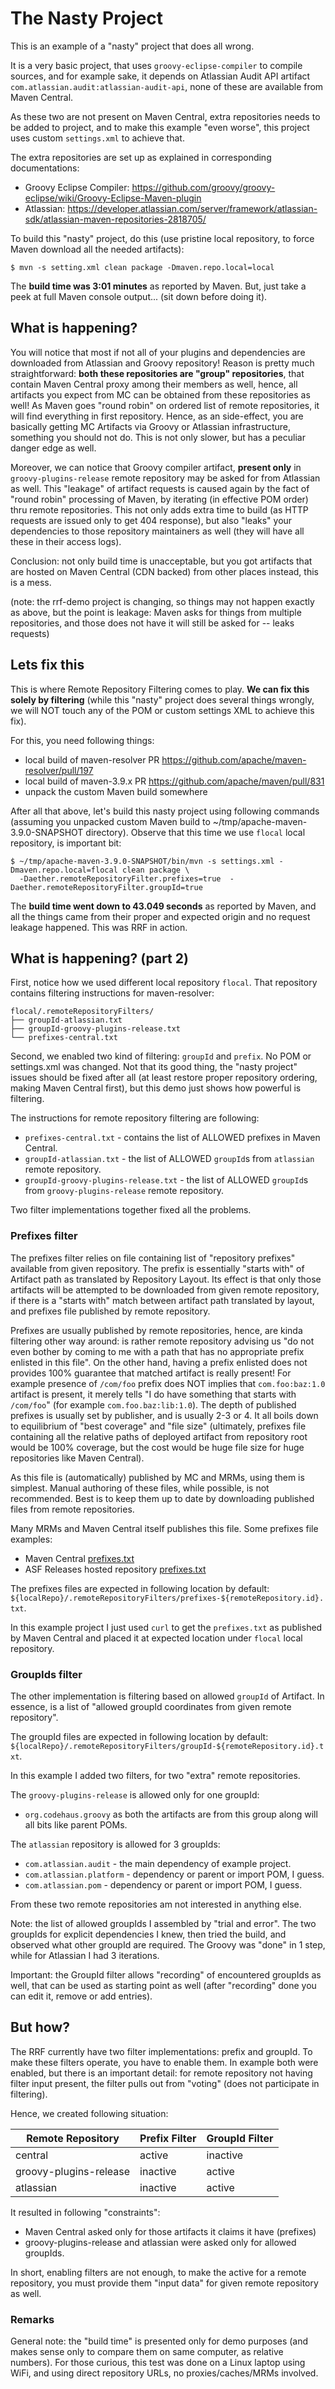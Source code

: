 # The Nasty Project

This is an example of a "nasty" project that does all wrong.

It is a very basic project, that uses `groovy-eclipse-compiler` to compile
sources, and for example sake, it depends on Atlassian Audit API artifact 
`com.atlassian.audit:atlassian-audit-api`, none of these are available from Maven Central.

As these two are not present on Maven Central, extra repositories needs to be
added to project, and to make this example "even worse", this project 
uses custom `settings.xml` to achieve that.

The extra repositories are set up as explained in corresponding documentations:
* Groovy Eclipse Compiler: https://github.com/groovy/groovy-eclipse/wiki/Groovy-Eclipse-Maven-plugin
* Atlassian: https://developer.atlassian.com/server/framework/atlassian-sdk/atlassian-maven-repositories-2818705/

To build this "nasty" project, do this (use pristine local repository, to force Maven download
all the needed artifacts):

```
$ mvn -s setting.xml clean package -Dmaven.repo.local=local
```

The **build time was 3:01 minutes** as reported by Maven. But, just take a peek at full Maven console
output... (sit down before doing it).

## What is happening?

You will notice that most if not all of your plugins and dependencies are downloaded 
from Atlassian and Groovy repository! Reason is pretty much straightforward: 
**both these repositories are "group" repositories**, that contain Maven Central proxy among
their members as well, hence, all artifacts you expect from MC can be obtained from these
repositories as well! As Maven goes "round robin" on ordered list of remote repositories, it will
find everything in first repository. Hence, as an side-effect, you are basically getting 
MC Artifacts via Groovy or Atlassian infrastructure, something you should not do. 
This is not only slower, but has a peculiar danger edge as well.

Moreover, we can notice that Groovy compiler artifact, **present only** in `groovy-plugins-release`
remote repository may be asked for from Atlassian as well. This "leakage" of artifact requests is caused
again by the fact of "round robin" processing of Maven, by iterating (in
effective POM order) thru remote repositories. This not only adds extra time to build (as 
HTTP requests are issued only to get 404 response), but also "leaks" your dependencies to
those repository maintainers as well (they will have all these in their access logs).

Conclusion: not only build time is unacceptable, but you got artifacts that are hosted on
Maven Central (CDN backed) from other places instead, this is a mess.

(note: the rrf-demo project is changing, so things may not happen exactly as above, but the
point is leakage: Maven asks for things from multiple repositories, and those does not have
it will still be asked for -- leaks requests)

## Lets fix this

This is where Remote Repository Filtering comes to play. **We can fix this solely by filtering**
(while this "nasty" project does several things wrongly, we will NOT touch any of the POM or
custom settings XML to achieve this fix).

For this, you need following things:

* local build of maven-resolver PR https://github.com/apache/maven-resolver/pull/197
* local build of maven-3.9.x PR https://github.com/apache/maven/pull/831
* unpack the custom Maven build somewhere

After all that above, let's build this nasty project using following commands (assuming
you unpacked custom Maven build to ~/tmp/apache-maven-3.9.0-SNAPSHOT directory). Observe 
that this time we use `flocal` local repository, is important bit:

```
$ ~/tmp/apache-maven-3.9.0-SNAPSHOT/bin/mvn -s settings.xml -Dmaven.repo.local=flocal clean package \
  -Daether.remoteRepositoryFilter.prefixes=true  -Daether.remoteRepositoryFilter.groupId=true
```

The **build time went down to 43.049 seconds** as reported by Maven, and all the things came
from their proper and expected origin and no request leakage happened. This was RRF in action.

## What is happening? (part 2)

First, notice how we used different local repository `flocal`. That repository contains filtering
instructions for maven-resolver:

```
flocal/.remoteRepositoryFilters/
├── groupId-atlassian.txt
├── groupId-groovy-plugins-release.txt
└── prefixes-central.txt
```

Second, we enabled two kind of filtering: `groupId` and `prefix`. No POM or settings.xml was changed.
Not that its good thing, the "nasty project" issues should be fixed after all (at least restore proper
repository ordering, making Maven Central first), but this demo just shows how powerful is filtering.

The instructions for remote repository filtering are following:
* `prefixes-central.txt` - contains the list of ALLOWED prefixes in Maven Central.
* `groupId-atlassian.txt` - the list of ALLOWED `groupId`s from `atlassian` remote repository.
* `groupId-groovy-plugins-release.txt` - the list of ALLOWED `groupId`s from `groovy-plugins-release` remote repository.

Two filter implementations together fixed all the problems.

### Prefixes filter

The prefixes filter relies on file containing list of "repository prefixes" available from given repository. 
The prefix is essentially "starts with" of Artifact path as translated by Repository Layout. Its effect is that 
only those artifacts will be attempted to be downloaded from given remote repository, if there is a 
"starts with" match between artifact path translated by layout, and prefixes file published by remote repository.

Prefixes are usually published by remote repositories, hence, are kinda filtering other way around: 
is rather remote repository advising us "do not even bother by coming to me with a path that has no 
appropriate prefix enlisted in this file". On the other hand, having a prefix enlisted does not
provides 100% guarantee that matched artifact is really present! For example presence of `/com/foo`
prefix does NOT implies that `com.foo:baz:1.0` artifact is present, it merely tells "I do have
something that starts with `/com/foo`" (for example `com.foo.baz:lib:1.0`). The depth of published 
prefixes is usually set by publisher, and is usually 2-3 or 4. It all boils down to equilibrium of 
"best coverage" and "file size" (ultimately, prefixes file containing all the relative
paths of deployed artifact from repository root would be 100% coverage, but the cost would be huge
file size for huge repositories like Maven Central).

As this file is (automatically) published by MC and MRMs, using them is simplest. Manual authoring 
of these files, while possible, is not recommended. Best is to keep them up to date by 
downloading published files from remote repositories.

Many MRMs and Maven Central itself publishes this file. Some prefixes file examples:
* Maven Central [prefixes.txt](https://repo.maven.apache.org/maven2/.meta/prefixes.txt)
* ASF Releases hosted repository [prefixes.txt](https://repository.apache.org/content/repositories/releases/.meta/prefixes.txt)

The prefixes files are expected in following location by default: `${localRepo}/.remoteRepositoryFilters/prefixes-${remoteRepository.id}.txt`.

In this example project I just used `curl` to get the `prefixes.txt` as published by Maven Central
and placed it at expected location under `flocal` local repository.

### GroupIds filter

The other implementation is filtering based on allowed `groupId` of Artifact. In essence, is a list
of "allowed groupId coordinates from given remote repository".

The groupId files are expected in following location by default: `${localRepo}/.remoteRepositoryFilters/groupId-${remoteRepository.id}.txt`.

In this example I added two filters, for two "extra" remote repositories.

The `groovy-plugins-release` is allowed only for one groupId:
* `org.codehaus.groovy` as both the artifacts are from this group along will all bits like parent POMs.

The `atlassian` repository is allowed for 3 groupIds:
* `com.atlassian.audit` - the main dependency of example project.
* `com.atlassian.platform` - dependency or parent or import POM, I guess.
* `com.atlassian.pom` - dependency or parent or import POM, I guess.

From these two remote repositories am not interested in anything else.

Note: the list of allowed groupIds I assembled by "trial and error". The two groupIds for explicit
dependencies I knew, then tried the build, and observed what other groupId are required. The Groovy 
was "done" in 1 step, while for Atlassian I had 3 iterations.

Important: the GroupId filter allows "recording" of encountered groupIds as well, that can be used as
starting point as well (after "recording" done you can edit it, remove or add entries).

## But how?

The RRF currently have two filter implementations: prefix and groupId. To make these filters operate, you 
have to enable them. In example both were enabled, but there is an important detail: for remote repository 
not having filter input present, the filter pulls out from "voting"
(does not participate in filtering). 

Hence, we created following situation:

| Remote Repository      |   Prefix Filter  | GroupId Filter |
|------------------------|------------------|----------------|
| central                | active           | inactive       |
| groovy-plugins-release | inactive         | active         |
| atlassian              | inactive         | active         |

It resulted in following "constraints":
* Maven Central asked only for those artifacts it claims it have (prefixes)
* groovy-plugins-release and atlassian were asked only for allowed groupIds.

In short, enabling filters are not enough, to make the active for a remote repository, you
must provide them "input data" for given remote repository as well.

### Remarks

General note: the "build time" is presented only for demo purposes (and makes sense only to compare them
on same computer, as relative numbers). For those curious, this test was done on a Linux laptop using
WiFi, and using direct repository URLs, no proxies/caches/MRMs involved.

